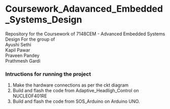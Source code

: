 # Coursework_Adavanced_Embedded_Systems_Design
Repository for the Coursework of 7148CEM - Advanced Embedded Systems Design For the group of<br>
Ayushi Sethi<br>Kapil Pawar<br>Praveen Pandey<br>Prathmesh Gardi


### Intructions for running the project
1. Make the hardware connections as per the ckt diagram<br>
2. Build and flash the code from Adaptive_Headligh_Control on NUCLEOF401RE <br>
3. Build and flash the code from SOS_Arduino on Arduino UNO.
